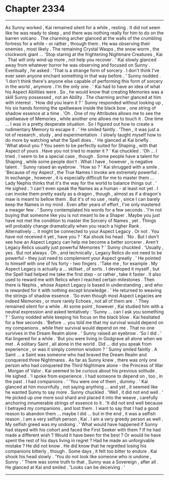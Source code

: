 
# Chapter 2334


---

As Sunny worked , Kai remained silent for a while , resting . It did not seem like he was ready to sleep , and there was nothing really for him to do on the barren volcano . The charming archer glanced at the walls of the crumbling fortress for a while - or rather , through them . He was observing their enemies , most likely .
The remaining Crystal Wasps , the snow worm , the clockwork giant … 'Stop staring at the frightening Nightmare Creatures , Kai . That will only wind up more , not help you recover . '
Kai slowly glanced away from whatever horror he was observing and focused on Sunny . Eventually , he asked :
'That is a strange form of sorcery . I don't think I've ever seen anyone enchant something in that way before . '
Sunny nodded .
'I don't think there's anyone else capable of performing this form of sorcery in the world , anymore . I'm the only one . '
Kai had to have an idea of what his Aspect Abilities were . So , he would know that creating Memories was a skill Sunny possessed , not an Ability . The charming archer glanced at him with interest .
'How did you learn it ? '
Sunny responded without looking up , his six hands forming the spellweave inside the black bow , one string of shadow essence at a time . 'Oh . One of my Attributes allows me to see the spellweave of Memories , while another one allows me to touch it . One time … I was in a pretty desperate situation . So I figured out how to create a rudimentary Memory to escape it . '
He smiled faintly .
'Then , it was just a lot of research , study , and experimentation . I slowly taught myself how to do more by watching what the Spell does . '
He glanced at Kai briefly .
'What about you ? You seem to be perfectly suited for Shaping , with that Aspect of yours . Have you not tried to master it ? '
Kai chuckled .
'Oh … I tried . I seem to be a special case , though . Some people have a talent for Shaping , while some people don't . What I have , however , is negative talent . '
Sunny raised an eyebrow .
'How so ? '
Kai shrugged with a smile . 'Because of my Aspect , the True Names I invoke are extremely powerful . In exchange , however , it is especially difficult for me to master them … Lady Nephis thinks that it's the way for the world to balance things out . '
He sighed .
'I can't even speak the Names as a human - at least not yet . I can invoke them pretty easily as a dragon , though , almost as if a dragon's maw is meant to bellow them . But it's of no use , really , since I can barely keep the Names in my mind . Even after years of effort , I've only mastered a meager few . '
Sunny contemplated his words for a few seconds . 'I'm not buying that someone like you is not meant to be a Shaper . Maybe you just have not met the condition to master the Sorcery of Names , yet . Things will probably change dramatically when you reach a higher Rank . Alternatively … it might be connected to your Aspect Legacy . Or not . You have not received it yet , have you ? '
Kai shook his head .
'No . But I don't see how an Aspect Legacy can help me become a better sorcerer . Aren't Legacy Relics usually just powerful Memories ? '
Sunny chuckled .
'Usually , yes . But not always . Oh , and technically , Legacy Relics do not need to be powerful - they just need to complement your Aspect greatly . '
He pointed to himself with one of his forty - two fingers .
'Take me , for example . My Aspect Legacy is actually a … skillset , of sorts . I developed it myself , but the Spell had helped me take the first step - or rather , take it faster . It also used to reward me with Relics when I reached certain milestones . Then there is Nephis , whose Aspect Legacy is based in understanding , and who is rewarded for it with nothing except knowledge . '
He returned to weaving the strings of shadow essence .
'So even though most Aspect Legacies are indeed Memories , or more rarely Echoes , not all of them are . '
They remained silent for a while . At some point , however , Kai studied him with a neutral expression and asked tentatively :
'Sunny … can I ask you something ? '
Sunny nodded while keeping his focus on the black blow .
Kai hesitated for a few seconds .
'Before … you told me that my survival would depend on my companions , while their survival would depend on me . That no one survives in the Dream Realm alone . '
Sunny raised an eyebrow .
'So I did . '
Kai lingered for a while .
'But you were living in Godgrave all alone when we met . A solitary Saint , all alone in the world . Did … did you speak from experience , or was it simply common wisdom ? '
Sunny smiled faintly .
A Saint … a Saint was someone who had braved the Dream Realm and conquered three Nightmares . As far as Sunny knew , there was only one person who had conquered the Third Nightmare alone - the Princess of War , Morgan of Valor .
Kai seemed to be curious about his previous solitude . He sighed .
'I spoke from experience . I had someone to depend on , too , in the past . I had companions . '
'You were one of them , dummy . '
Kai glanced at him mournfully , not saying anything … and yet , it seemed like he wanted Sunny to say more . Sunny chuckled .
'Well , it did not end well . '
He picked up one more soul shard and placed it into the weave , carefully anchoring innumerable strings of essence to it .
'It did not end well because I betrayed my companions , and lost them . I want to say that I had a good reason to abandon them … maybe I did … but in the end , it was a selfish reason . I am a very selfish person , Kai . I am a very greedy person as well . My selfish greed was my undoing . '
What would have happened if Sunny had stayed with his cohort and faced the First Seeker with them ? If he had made a different wish ? Would it have been for the best ? Or would he have spent the rest of his days living in regret ? Had he made an unforgivable mistake ? He did not know .
He did know that he regretted losing his companions bitterly , though . Some days , it felt too bitter to endure .
Kai shook his head slowly .
'You do not look like someone who is undone , Sunny . '
There was some truth to that , Sunny was a Sovereign , after all .
He glanced at Kai and smiled .
'Looks can be deceiving . '

---

